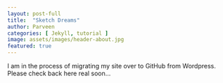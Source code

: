 ```yaml
---
layout: post-full
title:  "Sketch Dreams"
author: Parveen
categories: [ Jekyll, tutorial ]
image: assets/images/header-about.jpg
featured: true
---
```

I am in the process of migrating my site over to GitHub from Wordpress. Please check back here real soon...
